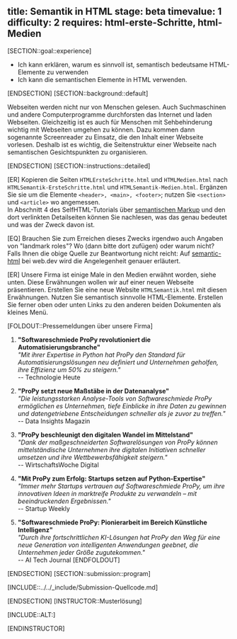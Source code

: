 title: Semantik in HTML
stage: beta
timevalue: 1
difficulty: 2
requires: html-erste-Schritte, html-Medien
---
[SECTION::goal::experience]

- Ich kann erklären, warum es sinnvoll ist, semantisch bedeutsame HTML-Elemente zu verwenden
- Ich kann die semantischen Elemente in HTML verwenden.

[ENDSECTION]
[SECTION::background::default]

Webseiten werden nicht nur von Menschen gelesen. 
Auch Suchmaschinen und andere Computerprogramme durchforsten das Internet und laden Webseiten. 
Gleichzeitig ist es auch für Menschen mit Sehbehinderung wichtig mit Webseiten umgehen zu können. 
Dazu kommen dann sogenannte Screenreader zu Einsatz, die den Inhalt einer Webseite vorlesen. 
Deshalb ist es wichtig, die Seitenstruktur einer Webseite nach semantischen Gesichtspunkten zu organisieren.

[ENDSECTION]
[SECTION::instructions::detailed]

[ER] Kopieren die Seiten `HTMLErsteSchritte.html` und `HTMLMedien.html`  nach 
`HTMLSemantik-ErsteSchritte.html` und `HTMLSemantik-Medien.html`.
Ergänzen Sie sie um die Elemente `<header>, <main>, <footer>`;
nutzen Sie `<section>` und `<article>` wo angemessen.  
In Abschnitt 4 des SelfHTML-Tutorials über 
[semantischen Markup](https://wiki.selfhtml.org/wiki/HTML/Tutorials/Element,_Tag_und_Attribut#Semantik_-_der_Inhalt_bestimmt_die_Struktur)
und den dort verlinkten Detailseiten können Sie nachlesen, was das genau bedeutet und was der Zweck davon ist.

[EQ] Brauchen Sie zum Erreichen dieses Zwecks irgendwo auch Angaben von "landmark roles"?
Wo (dann bitte dort zufügen) oder warum nicht?  
Falls Ihnen die obige Quelle zur Beantwortung nicht reicht:
Auf [semantic-html](https://web.dev/learn/html/semantic-html)
bei web.dev wird die Angelegenheit genauer erläutert.

[ER] Unsere Firma ist einige Male in den Medien erwähnt worden, siehe unten.
Diese Erwähnungen wollen wir auf einer neuen Webseite präsentieren.
Erstellen Sie eine neue Website `HTMLSemantik.html` mit diesen Erwähnungen.
Nutzen Sie semantisch sinnvolle HTML-Elemente.
Erstellen Sie ferner oben oder unten Links zu den anderen beiden Dokumenten als kleines Menü.

[FOLDOUT::Pressemeldungen über unsere Firma]

1. **"Softwareschmiede ProPy revolutioniert die Automatisierungsbranche"**  
   *"Mit ihrer Expertise in Python hat ProPy den Standard für Automatisierungslösungen neu definiert und Unternehmen geholfen, ihre Effizienz um 50% zu steigern."*  
   -- Technologie Heute

2. **"ProPy setzt neue Maßstäbe in der Datenanalyse"**  
   *"Die leistungsstarken Analyse-Tools von Softwareschmiede ProPy ermöglichen es Unternehmen, tiefe Einblicke in ihre Daten zu gewinnen und datengetriebene Entscheidungen schneller als je zuvor zu treffen."*  
   -- Data Insights Magazin

3. **"ProPy beschleunigt den digitalen Wandel im Mittelstand"**  
   *"Dank der maßgeschneiderten Softwarelösungen von ProPy können mittelständische Unternehmen ihre digitalen Initiativen schneller umsetzen und ihre Wettbewerbsfähigkeit steigern."*  
   -- WirtschaftsWoche Digital

4. **"Mit ProPy zum Erfolg: Startups setzen auf Python-Expertise"**  
   *"Immer mehr Startups vertrauen auf Softwareschmiede ProPy, um ihre innovativen Ideen in marktreife Produkte zu verwandeln – mit beeindruckenden Ergebnissen."*  
   -- Startup Weekly

5. **"Softwareschmiede ProPy: Pionierarbeit im Bereich Künstliche Intelligenz"**  
   *"Durch ihre fortschrittlichen KI-Lösungen hat ProPy den Weg für eine neue Generation von intelligenten Anwendungen geebnet, die Unternehmen jeder Größe zugutekommen."*  
   -- AI Tech Journal
[ENDFOLDOUT]

[ENDSECTION]
[SECTION::submission::program]

[INCLUDE::../../_include/Submission-Quellcode.md]

[ENDSECTION]
[INSTRUCTOR::Musterlösung]

[INCLUDE::ALT:]

[ENDINSTRUCTOR]
